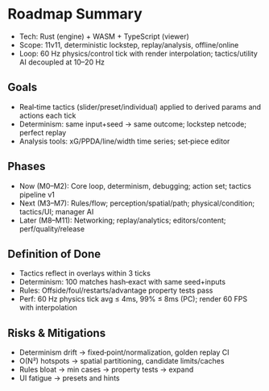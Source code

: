 # Roadmap Summary

- Tech: Rust (engine) + WASM + TypeScript (viewer)
- Scope: 11v11, deterministic lockstep, replay/analysis, offline/online
- Loop: 60 Hz physics/control tick with render interpolation; tactics/utility AI decoupled at 10–20 Hz

## Goals
- Real‑time tactics (slider/preset/individual) applied to derived params and actions each tick
- Determinism: same input+seed -> same outcome; lockstep netcode; perfect replay
- Analysis tools: xG/PPDA/line/width time series; set‑piece editor

## Phases
- Now (M0–M2): Core loop, determinism, debugging; action set; tactics pipeline v1
- Next (M3–M7): Rules/flow; perception/spatial/path; physical/condition; tactics/UI; manager AI
- Later (M8–M11): Networking; replay/analytics; editors/content; perf/quality/release

## Definition of Done
- Tactics reflect in overlays within 3 ticks
- Determinism: 100 matches hash‑exact with same seed+inputs
- Rules: Offside/foul/restarts/advantage property tests pass
- Perf: 60 Hz physics tick avg ≤ 4ms, 99% ≤ 8ms (PC); render 60 FPS with interpolation

## Risks & Mitigations
- Determinism drift -> fixed‑point/normalization, golden replay CI
- O(N²) hotspots -> spatial partitioning, candidate limits/caches
- Rules bloat -> min cases -> property tests -> expand
- UI fatigue -> presets and hints
